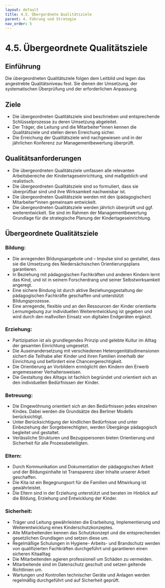 ```yaml
---
layout: default
title: 4.5. Übergordnete Qualitätsziele
parent: 4. Führung und Strategie
nav_order: 5
---
```


# 4.5. Übergeordnete Qualitätsziele

## Einführung
Die übergeordneten Qualitätsziele folgen dem Leitbild und legen das angestrebte Qualitätsniveau fest. Sie dienen der Umsetzung, der systematischen Überprüfung und der erforderlichen Anpassung.

## Ziele
* Die übergeordneten Qualitätsziele sind beschrieben und entsprechende Schlüsselprozesse zu deren Umsetzung abgeleitet.
* Der Träger, die Leitung und die Mitarbeiter*innen kennen die Qualitätsziele und stellen deren Erreichung sicher.
* Die Erreichung der Qualitätsziele wird nachgewiesen und in der jährlichen Konferenz zur Managementbewertung überprüft.

## Qualitätsanforderungen
* Die übergeordneten Qualitätsziele umfassen alle relevanten Arbeitsbereiche der Kindertageseinrichtung, sind maßgeblich und realistisch.
* Die übergeordneten Qualitätsziele sind so formuliert, dass sie überprüfbar sind und ihre Wirksamkeit nachweisbar ist.
* Die übergeordneten Qualitätsziele werden mit den (pädagogischen) Mitarbeiter*innen gemeinsam entwickelt.
* Die übergeordneten Qualitätsziele werden jährlich überprüft und ggf. weiterentwickelt. Sie sind im Rahmen der Managementbewertung Grundlage für die strategische Planung der Kindertageseinrichtung.

## Übergeordnete Qualitätsziele
### Bildung:
* Die anregenden Bildungsangebote und – Impulse sind so gestaltet, dass sie die Umsetzung des Niedersächsischen Orientierungsplans garantieren.
* In Beziehung mit pädagogischen Fachkräften und anderen Kindern lernt das Kind, und ist in seinem Forscherdrang und seiner Selbstwirksamkeit angeregt.
* Eine sichere Bindung ist durch aktive Beziehungsgestaltung der pädagogischen Fachkräfte geschaffen und unterstützt Bildungsprozesse.
* Eine anregende, flexible und an den Ressourcen der Kinder orientierte Lernumgebung zur individuellen Weiterentwicklung ist gegeben und wird durch den maßvollen Einsatz von digitalen Endgeräten ergänzt.

### Erziehung:
* Partizipation ist als grundlegendes Prinzip und gelebte Kultur im Alltag der gesamten Einrichtung umgesetzt.
* Die Auseinandersetzung mit verschiedenen Heterogenitätsdimensionen sichert die Teilhabe aller Kinder und ihren Familien innerhalb der Einrichtung und befördert eine Chancengerechtigkeit.
* Die Orientierung an Vorbildern ermöglicht den Kindern den Erwerb angemessener Verhaltensweisen.
* Die Gestaltung des Alltags ist fachlich begründet und orientiert sich an den individuellen Bedürfnissen der Kinder.

### Betreuung:
* Die Eingewöhnung orientiert sich an den Bedürfnissen jedes einzelnen Kindes. Dabei werden die Grundsätze des Berliner Modells berücksichtigt.
* Unter Berücksichtigung der kindlichen Bedürfnisse und unter Einbeziehung der Sorgeberechtigten, werden Übergänge pädagogisch begleitet und gestaltet.
* Verlässliche Strukturen und Bezugspersonen bieten Orientierung und Sicherheit für alle Prozessbeteiligten.

### Eltern:
* Durch Kommunikation und Dokumentation der pädagogischen Arbeit und der Bildungsinhalte ist Transparenz über Inhalte unserer Arbeit geschaffen.
* Die Kita ist ein Begegnungsort für die Familien und Mitwirkung ist gewährleistet.
* Die Eltern sind in der Erziehung unterstützt und beraten im Hinblick auf die Bildung, Erziehung und Entwicklung der Kinder.

### Sicherheit:
* Träger und Leitung gewährleisten die Erarbeitung, Implementierung und Weiterentwicklung eines Kinderschutzkonzeptes.
* Alle Mitarbeitenden kennen das Schutzkonzept und die entsprechenden gesetzlichen Grundlagen und setzen diese um.
* Regelmäßige Schulungen in Hygiene- Arbeits- und Brandschutz werden von qualifizierten Fachkräften durchgeführt und garantieren einen sicheren Kitaalltag
* Die Mitarbeitenden agieren professionell um Schäden zu vermeiden.
* Mitarbeitende sind im Datenschutz geschult und setzen geltende Richtlinien um.
* Wartungen und Kontrollen technischer Geräte und Anlagen werden regelmäßig durchgeführt und auf Sicherheit geprüft.
